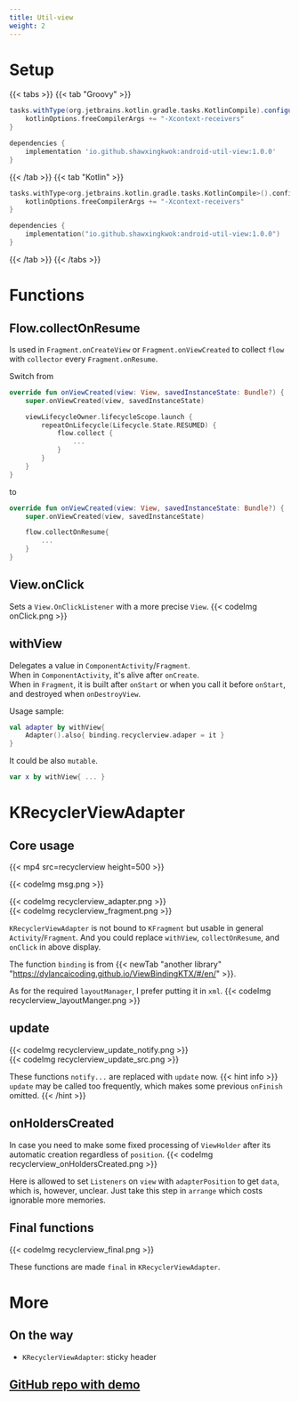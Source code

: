 ```yaml
---
title: Util-view
weight: 2
---
```


# Setup
{{< tabs >}}
{{< tab "Groovy" >}}

```groovy
tasks.withType(org.jetbrains.kotlin.gradle.tasks.KotlinCompile).configureEach{
    kotlinOptions.freeCompilerArgs += "-Xcontext-receivers"
}

dependencies {
    implementation 'io.github.shawxingkwok:android-util-view:1.0.0'
}
```
{{< /tab >}}
{{< tab "Kotlin" >}}

```kotlin
tasks.withType<org.jetbrains.kotlin.gradle.tasks.KotlinCompile>().configureEach {
    kotlinOptions.freeCompilerArgs += "-Xcontext-receivers"
}

dependencies {
    implementation("io.github.shawxingkwok:android-util-view:1.0.0")
}
```
{{< /tab >}}
{{< /tabs >}}

# Functions
## Flow.collectOnResume
Is used in `Fragment.onCreateView` or `Fragment.onViewCreated` to 
collect `flow` with `collector` every `Fragment.onResume`.

Switch from
```kotlin
override fun onViewCreated(view: View, savedInstanceState: Bundle?) {
    super.onViewCreated(view, savedInstanceState)

    viewLifecycleOwner.lifecycleScope.launch {
        repeatOnLifecycle(Lifecycle.State.RESUMED) {
            flow.collect {
                ...
            }
        }
    }
}
```
to
```kotlin
override fun onViewCreated(view: View, savedInstanceState: Bundle?) {
    super.onViewCreated(view, savedInstanceState)

    flow.collectOnResume{
        ...
    }
}
```

## View.onClick
Sets a `View.OnClickListener` with a more precise `View`.
{{< codeImg onClick.png >}}

## withView
Delegates a value in `ComponentActivity`/`Fragment`.   
When in `ComponentActivity`, it's alive after `onCreate`.  
When in `Fragment`, it is built after `onStart` or when you call it before `onStart`,  
and destroyed when `onDestroyView`.

Usage sample:
```kotlin
val adapter by withView{ 
    Adapter().also{ binding.recyclerview.adaper = it } 
}
```
It could be also `mutable`. 
```kotlin
var x by withView{ ... }
```

# KRecyclerViewAdapter
## Core usage
{{< mp4 src=recyclerview height=500 >}}

{{< codeImg msg.png >}}

{{< codeImg recyclerview_adapter.png >}}
<br>
{{< codeImg recyclerview_fragment.png >}}

`KRecyclerViewAdapter` is not bound to `KFragment` but usable in general `Activity`/`Fragment`.
And you could replace `withView`, `collectOnResume`, and `onClick` in above display.

The function `binding` is from {{< newTab "another library" "https://dylancaicoding.github.io/ViewBindingKTX/#/en/" >}}. 

As for the required `layoutManager`, I prefer putting it in `xml`.
{{< codeImg recyclerview_layoutManger.png >}}

## update
{{< codeImg recyclerview_update_notify.png >}}
<br>
{{< codeImg recyclerview_update_src.png >}}

These functions `notify...`  are replaced with `update` now.
{{< hint info >}}
`update` may be called too frequently, which makes some previous `onFinish` omitted.
{{< /hint >}}

## onHoldersCreated
In case you need to make some fixed processing of  `ViewHolder` after its automatic creation regardless of `position`.
{{< codeImg recyclerview_onHoldersCreated.png >}}

Here is allowed to set `Listeners` on `view` with `adapterPosition` to get `data`, which is, however, unclear. Just
take this step in `arrange` which costs ignorable more memories.

## Final functions 
{{< codeImg recyclerview_final.png >}}

These functions are made `final` in `KRecyclerViewAdapter`.

# More 
## On the way
- `KRecyclerViewAdapter`: sticky header

## <a href="https://github.com/ShawxingKwok/AndroidUtil-View" target="_blank"> GitHub repo with demo</a>